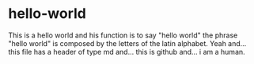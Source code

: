 # hello-world
This is a hello world and his function is to say "hello world" the phrase "hello world" is composed by the letters of the latin alphabet. Yeah and... this file has a header of type md and... this  is github and... i am a human.

